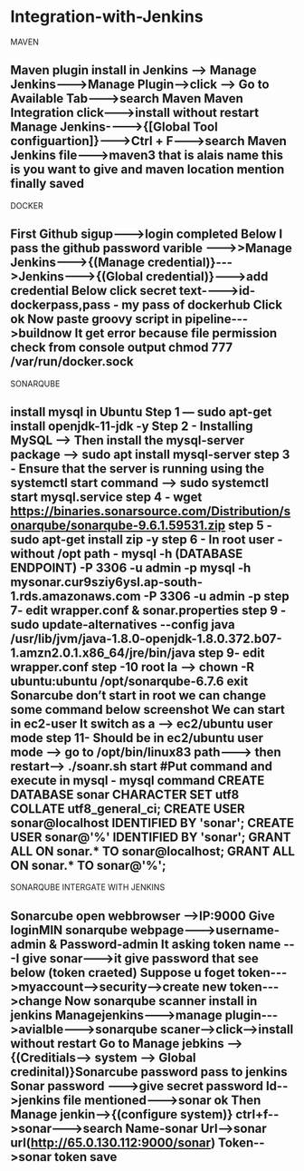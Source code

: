 # Integration-with-Jenkins

MAVEN 

Maven plugin install in Jenkins --> Manage Jenkins--->Manage Plugin-->click --> Go to Available Tab--->search Maven
Maven Integration click--->install without restart
Manage Jenkins---->{[Global Tool configuartion]}--->Ctrl + F--->search Maven
Jenkins file--->maven3 that is alais name this is you want to give and maven location mention finally saved
---------

DOCKER 

First Github sigup--->login completed
Below I pass the github password varible --->>Manage Jenkins--->{(Manage credential)}--->Jenkins--->{(Global credential)}--->add credential
Below click secret text---->id- dockerpass,pass - my pass of dockerhub
Click ok
Now paste groovy script in pipeline--->buildnow
It get error because file permission check from console output
chmod 777 /var/run/docker.sock
-----------

SONARQUBE

install mysql in Ubuntu
Step 1 — sudo apt-get install openjdk-11-jdk -y
Step 2 - Installing MySQL --> Then install the mysql-server package --> sudo apt install mysql-server
step 3 - Ensure that the server is running using the systemctl start command --> sudo systemctl start mysql.service
step 4 - wget https://binaries.sonarsource.com/Distribution/sonarqube/sonarqube-9.6.1.59531.zip
step 5 - sudo apt-get install zip -y
step 6 - In root user - without /opt path - mysql -h (DATABASE ENDPOINT) -P 3306 -u admin -p
mysql -h mysonar.cur9sziy6ysl.ap-south-1.rds.amazonaws.com -P 3306 -u admin -p
step 7-  edit wrapper.conf & sonar.properties
step 9 - sudo update-alternatives --config java
   /usr/lib/jvm/java-1.8.0-openjdk-1.8.0.372.b07-1.amzn2.0.1.x86_64/jre/bin/java
step 9-  edit wrapper.conf 
step -10 root la --> chown -R ubuntu:ubuntu /opt/sonarqube-6.7.6
exit
Sonarcube don’t start in root we can change some command below screenshot
We can start in ec2-user
It switch as a --> ec2/ubuntu user mode
step 11- Should be in ec2/ubuntu user mode --> go to /opt/bin/linux83 path---> then restart--> ./soanr.sh start
#Put command and execute  in mysql - mysql command
CREATE DATABASE sonar CHARACTER SET utf8 COLLATE utf8_general_ci;
CREATE USER sonar@localhost IDENTIFIED BY 'sonar';
CREATE USER sonar@'%' IDENTIFIED BY 'sonar';
GRANT ALL ON sonar.* TO sonar@localhost;
GRANT ALL ON sonar.* TO sonar@'%';
--------------
SONARQUBE INTERGATE WITH JENKINS

Sonarcube open webbrowser -->IP:9000
Give loginMIN sonarqube webpage--->username-admin & Password-admin
It asking token name ---I give sonar--->it give password that see below (token craeted)
Suppose u foget token--->myaccount-->security-->create new token--->change
Now sonarqube scanner install in jenkins
Managejenkins--->manage plugin--->avialble--->sonarqube scaner-->click-->install without restart
Go to Manage jebkins --> {(**Creditials--> system --> Global credinital**)}Sonarcube password pass to jenkins
Sonar password --->give secret password
Id-->jenkins file mentioned--->sonar
ok
Then
Manage jenkin-->{(**configure system**)}
ctrl+f-->sonar--->search
Name-sonar
Url-->sonar url(http://65.0.130.112:9000/sonar)
Token-->sonar token
save
------------------
















